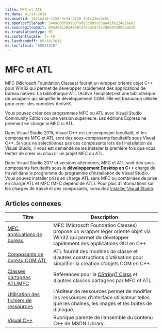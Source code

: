 ```yaml
---
title: MFC et ATL
ms.date: 01/24/2018
ms.assetid: 31b1a3a8-4154-4c4a-af10-fafc23ecdc5c
ms.openlocfilehash: 54498ddf8999379d93c899c05aa41fe224616ea3
ms.sourcegitcommit: 00e26915924869cd7eb3c971a7d0604388abd316
ms.translationtype: MT
ms.contentlocale: fr-FR
ms.lasthandoff: 05/10/2019
ms.locfileid: "65525426"
---
```

# <a name="mfc-and-atl"></a>MFC et ATL

MFC (Microsoft Foundation Classes) fournit un wrapper orienté objet C++ pour Win32 qui permet de développer rapidement des applications de bureau natives. La bibliothèque ATL (Active Template) est une bibliothèque de wrappers qui simplifie le développement COM. Elle est beaucoup utilisée pour créer des contrôles ActiveX.

Vous pouvez créer des programmes MFC ou ATL avec Visual Studio Community Edition ou une version supérieure. Les éditions Express ne prennent en charge ni MFC ni ATL.

Dans Visual Studio 2015, Visual C++ est un composant facultatif, et les composants MFC et ATL sont des sous-composants facultatifs sous Visual C++. Si vous ne sélectionnez pas ces composants lors de l’installation de Visual Studio, il vous est demandé de les installer la première fois que vous tentez de créer ou d’ouvrir un projet MFC ou ATL.

Dans Visual Studio 2017 et versions ultérieures, MFC et ATL sont des sous-composants facultatifs sous le **développement Desktop en C++** charge de travail dans le programme du programme d’installation de Visual Studio. Vous pouvez installer prise en charge ATL sans MFC ou combinées de prise en charge ATL et MFC (MFC dépend de ATL). Pour plus d’informations sur les charges de travail et des composants, consultez [installer Visual Studio](/visualstudio/install/install-visual-studio).

## <a name="related-articles"></a>Articles connexes

|Titre|Description|
|-----------|-----------------|
|[MFC, applications de bureau](../mfc/mfc-desktop-applications.md)|MFC (Microsoft Foundation Classes) propose un wrapper léger orienté objet via Win32 qui permet de développer rapidement des applications GUI en C++.|
|[Composants de bureau COM ATL](../atl/atl-com-desktop-components.md)|ATL fournit des modèles de classe et d’autres constructions d’utilisation pour simplifier la création d’objets COM en C++.|
|[Classes partagées ATL/MFC](../atl-mfc-shared/atl-mfc-shared-classes.md)|Références pour la [CStringT Class](../atl-mfc-shared/reference/cstringt-class.md) et d’autres classes partagées par MFC et ATL.|
|[Utilisation des fichiers de ressources](../windows/working-with-resource-files.md)|L’éditeur de ressources permet de modifier les ressources d’interface utilisateur telles que les chaînes, les images et les boîtes de dialogue.|
|[Visual C++](../overview/visual-cpp-in-visual-studio.md)|Rubrique parente de l’ensemble du contenu C++ de MSDN Library.|